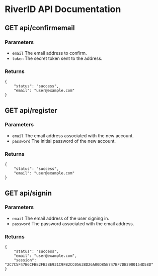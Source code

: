 # RiverID API Documentation

## GET api/confirmemail

### Parameters

* `email` The email address to confirm.
* `token` The secret token sent to the address.

### Returns

    {
        "status": "success",
        "email": "user@example.com"
    }

## GET api/register

### Parameters

* `email` The email address associated with the new account.
* `password` The initial password of the new account.

### Returns

    {
        "status": "success",
        "email": "user@example.com"
    }

## GET api/signin

### Parameters

* `email` The email address of the user signing in.
* `password` The password associated with the email address.

### Returns

    {
        "status": "success",
        "email": "user@example.com",
        "session": "2C7C5F47B6CFBE2FB3BE931C9FB2CC05638D26A00D85E747BF7DB2900154D58D"
    }